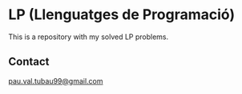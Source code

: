 LP (Llenguatges de Programació)
==========

This is a repository with my solved LP problems.

## Contact

pau.val.tubau99@gmail.com